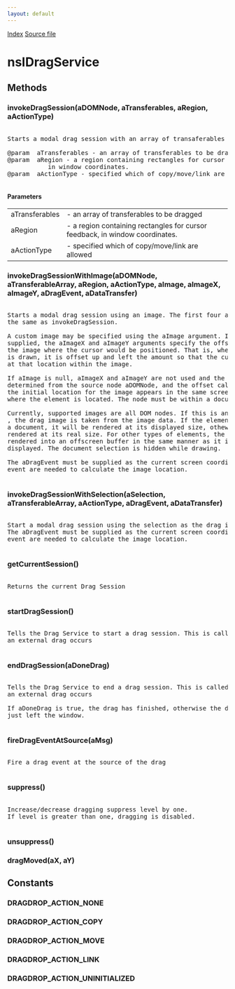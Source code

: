 ```yaml
---
layout: default
---
```

<div id='links'><a href="../index.html">Index</a>
<a href="http://dxr.mozilla.org/mozilla-central/source/widget/nsIDragService.idl">Source file</a>
</div>

# nsIDragService #

## Methods ##

### invokeDragSession(aDOMNode, aTransferables, aRegion, aActionType) ###
<pre>  
Starts a modal drag session with an array of transaferables   
  
@param  aTransferables - an array of transferables to be dragged  
@param  aRegion - a region containing rectangles for cursor feedback,   
           in window coordinates.  
@param  aActionType - specified which of copy/move/link are allowed  
  
</pre>
#### Parameters ####

<table>

<tr>
<td>aTransferables</td>
<td>- an array of transferables to be dragged  
</td>
</tr>

<tr>
<td>aRegion</td>
<td>- a region containing rectangles for cursor feedback,   
           in window coordinates.  
</td>
</tr>

<tr>
<td>aActionType</td>
<td>- specified which of copy/move/link are allowed  
</td>
</tr>

</table>

### invokeDragSessionWithImage(aDOMNode, aTransferableArray, aRegion, aActionType, aImage, aImageX, aImageY, aDragEvent, aDataTransfer) ###
<pre>  
Starts a modal drag session using an image. The first four arguments are  
the same as invokeDragSession.  
  
A custom image may be specified using the aImage argument. If this is  
supplied, the aImageX and aImageY arguments specify the offset within  
the image where the cursor would be positioned. That is, when the image  
is drawn, it is offset up and left the amount so that the cursor appears  
at that location within the image.  
  
If aImage is null, aImageX and aImageY are not used and the image is instead  
determined from the source node aDOMNode, and the offset calculated so that  
the initial location for the image appears in the same screen position as  
where the element is located. The node must be within a document.  
  
Currently, supported images are all DOM nodes. If this is an HTML <image> or  
<canvas>, the drag image is taken from the image data. If the element is in  
a document, it will be rendered at its displayed size, othewise, it will be  
rendered at its real size. For other types of elements, the element is  
rendered into an offscreen buffer in the same manner as it is currently  
displayed. The document selection is hidden while drawing.  
  
The aDragEvent must be supplied as the current screen coordinates of the  
event are needed to calculate the image location.  
  
</pre>
### invokeDragSessionWithSelection(aSelection, aTransferableArray, aActionType, aDragEvent, aDataTransfer) ###
<pre>  
Start a modal drag session using the selection as the drag image.  
The aDragEvent must be supplied as the current screen coordinates of the  
event are needed to calculate the image location.  
  
</pre>
### getCurrentSession() ###
<pre>  
Returns the current Drag Session    
  
</pre>
### startDragSession() ###
<pre>  
Tells the Drag Service to start a drag session. This is called when  
an external drag occurs  
  
</pre>
### endDragSession(aDoneDrag) ###
<pre>  
Tells the Drag Service to end a drag session. This is called when  
an external drag occurs  
  
If aDoneDrag is true, the drag has finished, otherwise the drag has  
just left the window.  
  
</pre>
### fireDragEventAtSource(aMsg) ###
<pre>  
Fire a drag event at the source of the drag  
  
</pre>
### suppress() ###
<pre>  
Increase/decrease dragging suppress level by one.  
If level is greater than one, dragging is disabled.  
  
</pre>
### unsuppress() ###

### dragMoved(aX, aY) ###

## Constants ##

### DRAGDROP_ACTION_NONE ###

### DRAGDROP_ACTION_COPY ###

### DRAGDROP_ACTION_MOVE ###

### DRAGDROP_ACTION_LINK ###

### DRAGDROP_ACTION_UNINITIALIZED ###
